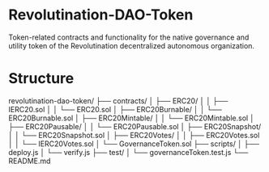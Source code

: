 # Revolutination-DAO-Token
Token-related contracts and functionality for the native governance and utility token of the Revolutination decentralized autonomous organization.

# Structure 

revolutination-dao-token/
├── contracts/
│   ├── ERC20/
│   │   ├── IERC20.sol
│   │   └── ERC20.sol
│   ├── ERC20Burnable/
│   │   └── ERC20Burnable.sol
│   ├── ERC20Mintable/
│   │   └── ERC20Mintable.sol
│   ├── ERC20Pausable/
│   │   └── ERC20Pausable.sol
│   ├── ERC20Snapshot/
│   │   └── ERC20Snapshot.sol
│   ├── ERC20Votes/
│   │   ├── ERC20Votes.sol
│   │   └── IERC20Votes.sol
│   └── GovernanceToken.sol
├── scripts/
│   ├── deploy.js
│   └── verify.js
├── test/
│   └── governanceToken.test.js
└── README.md
